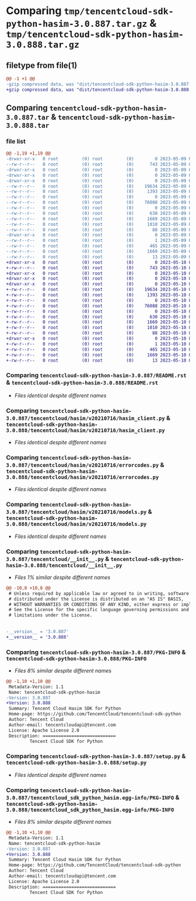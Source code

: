 # Comparing `tmp/tencentcloud-sdk-python-hasim-3.0.887.tar.gz` & `tmp/tencentcloud-sdk-python-hasim-3.0.888.tar.gz`

## filetype from file(1)

```diff
@@ -1 +1 @@
-gzip compressed data, was "dist/tencentcloud-sdk-python-hasim-3.0.887.tar", last modified: Tue May  9 03:02:12 2023, max compression
+gzip compressed data, was "dist/tencentcloud-sdk-python-hasim-3.0.888.tar", last modified: Wed May 10 02:16:30 2023, max compression
```

## Comparing `tencentcloud-sdk-python-hasim-3.0.887.tar` & `tencentcloud-sdk-python-hasim-3.0.888.tar`

### file list

```diff
@@ -1,19 +1,19 @@
-drwxr-xr-x   0 root         (0) root         (0)        0 2023-05-09 03:02:12.000000 tencentcloud-sdk-python-hasim-3.0.887/
--rw-r--r--   0 root         (0) root         (0)      743 2023-05-09 03:02:12.000000 tencentcloud-sdk-python-hasim-3.0.887/README.rst
-drwxr-xr-x   0 root         (0) root         (0)        0 2023-05-09 03:02:12.000000 tencentcloud-sdk-python-hasim-3.0.887/tencentcloud/
-drwxr-xr-x   0 root         (0) root         (0)        0 2023-05-09 03:02:12.000000 tencentcloud-sdk-python-hasim-3.0.887/tencentcloud/hasim/
-drwxr-xr-x   0 root         (0) root         (0)        0 2023-05-09 03:02:12.000000 tencentcloud-sdk-python-hasim-3.0.887/tencentcloud/hasim/v20210716/
--rw-r--r--   0 root         (0) root         (0)    19634 2023-05-09 03:02:12.000000 tencentcloud-sdk-python-hasim-3.0.887/tencentcloud/hasim/v20210716/hasim_client.py
--rw-r--r--   0 root         (0) root         (0)     1393 2023-05-09 03:02:12.000000 tencentcloud-sdk-python-hasim-3.0.887/tencentcloud/hasim/v20210716/errorcodes.py
--rw-r--r--   0 root         (0) root         (0)        0 2023-05-09 03:02:12.000000 tencentcloud-sdk-python-hasim-3.0.887/tencentcloud/hasim/v20210716/__init__.py
--rw-r--r--   0 root         (0) root         (0)    76088 2023-05-09 03:02:12.000000 tencentcloud-sdk-python-hasim-3.0.887/tencentcloud/hasim/v20210716/models.py
--rw-r--r--   0 root         (0) root         (0)        0 2023-05-09 03:02:12.000000 tencentcloud-sdk-python-hasim-3.0.887/tencentcloud/hasim/__init__.py
--rw-r--r--   0 root         (0) root         (0)      630 2023-05-09 03:02:12.000000 tencentcloud-sdk-python-hasim-3.0.887/tencentcloud/__init__.py
--rw-r--r--   0 root         (0) root         (0)     1669 2023-05-09 03:02:12.000000 tencentcloud-sdk-python-hasim-3.0.887/PKG-INFO
--rw-r--r--   0 root         (0) root         (0)     1010 2023-05-09 03:02:12.000000 tencentcloud-sdk-python-hasim-3.0.887/setup.py
--rw-r--r--   0 root         (0) root         (0)       88 2023-05-09 03:02:12.000000 tencentcloud-sdk-python-hasim-3.0.887/setup.cfg
-drwxr-xr-x   0 root         (0) root         (0)        0 2023-05-09 03:02:12.000000 tencentcloud-sdk-python-hasim-3.0.887/tencentcloud_sdk_python_hasim.egg-info/
--rw-r--r--   0 root         (0) root         (0)        1 2023-05-09 03:02:12.000000 tencentcloud-sdk-python-hasim-3.0.887/tencentcloud_sdk_python_hasim.egg-info/dependency_links.txt
--rw-r--r--   0 root         (0) root         (0)      465 2023-05-09 03:02:12.000000 tencentcloud-sdk-python-hasim-3.0.887/tencentcloud_sdk_python_hasim.egg-info/SOURCES.txt
--rw-r--r--   0 root         (0) root         (0)     1669 2023-05-09 03:02:12.000000 tencentcloud-sdk-python-hasim-3.0.887/tencentcloud_sdk_python_hasim.egg-info/PKG-INFO
--rw-r--r--   0 root         (0) root         (0)       13 2023-05-09 03:02:12.000000 tencentcloud-sdk-python-hasim-3.0.887/tencentcloud_sdk_python_hasim.egg-info/top_level.txt
+drwxr-xr-x   0 root         (0) root         (0)        0 2023-05-10 02:16:30.000000 tencentcloud-sdk-python-hasim-3.0.888/
+-rw-r--r--   0 root         (0) root         (0)      743 2023-05-10 02:16:30.000000 tencentcloud-sdk-python-hasim-3.0.888/README.rst
+drwxr-xr-x   0 root         (0) root         (0)        0 2023-05-10 02:16:30.000000 tencentcloud-sdk-python-hasim-3.0.888/tencentcloud/
+drwxr-xr-x   0 root         (0) root         (0)        0 2023-05-10 02:16:30.000000 tencentcloud-sdk-python-hasim-3.0.888/tencentcloud/hasim/
+drwxr-xr-x   0 root         (0) root         (0)        0 2023-05-10 02:16:30.000000 tencentcloud-sdk-python-hasim-3.0.888/tencentcloud/hasim/v20210716/
+-rw-r--r--   0 root         (0) root         (0)    19634 2023-05-10 02:16:30.000000 tencentcloud-sdk-python-hasim-3.0.888/tencentcloud/hasim/v20210716/hasim_client.py
+-rw-r--r--   0 root         (0) root         (0)     1393 2023-05-10 02:16:30.000000 tencentcloud-sdk-python-hasim-3.0.888/tencentcloud/hasim/v20210716/errorcodes.py
+-rw-r--r--   0 root         (0) root         (0)        0 2023-05-10 02:16:30.000000 tencentcloud-sdk-python-hasim-3.0.888/tencentcloud/hasim/v20210716/__init__.py
+-rw-r--r--   0 root         (0) root         (0)    76088 2023-05-10 02:16:30.000000 tencentcloud-sdk-python-hasim-3.0.888/tencentcloud/hasim/v20210716/models.py
+-rw-r--r--   0 root         (0) root         (0)        0 2023-05-10 02:16:30.000000 tencentcloud-sdk-python-hasim-3.0.888/tencentcloud/hasim/__init__.py
+-rw-r--r--   0 root         (0) root         (0)      630 2023-05-10 02:16:30.000000 tencentcloud-sdk-python-hasim-3.0.888/tencentcloud/__init__.py
+-rw-r--r--   0 root         (0) root         (0)     1669 2023-05-10 02:16:30.000000 tencentcloud-sdk-python-hasim-3.0.888/PKG-INFO
+-rw-r--r--   0 root         (0) root         (0)     1010 2023-05-10 02:16:30.000000 tencentcloud-sdk-python-hasim-3.0.888/setup.py
+-rw-r--r--   0 root         (0) root         (0)       88 2023-05-10 02:16:30.000000 tencentcloud-sdk-python-hasim-3.0.888/setup.cfg
+drwxr-xr-x   0 root         (0) root         (0)        0 2023-05-10 02:16:30.000000 tencentcloud-sdk-python-hasim-3.0.888/tencentcloud_sdk_python_hasim.egg-info/
+-rw-r--r--   0 root         (0) root         (0)        1 2023-05-10 02:16:30.000000 tencentcloud-sdk-python-hasim-3.0.888/tencentcloud_sdk_python_hasim.egg-info/dependency_links.txt
+-rw-r--r--   0 root         (0) root         (0)      465 2023-05-10 02:16:30.000000 tencentcloud-sdk-python-hasim-3.0.888/tencentcloud_sdk_python_hasim.egg-info/SOURCES.txt
+-rw-r--r--   0 root         (0) root         (0)     1669 2023-05-10 02:16:30.000000 tencentcloud-sdk-python-hasim-3.0.888/tencentcloud_sdk_python_hasim.egg-info/PKG-INFO
+-rw-r--r--   0 root         (0) root         (0)       13 2023-05-10 02:16:30.000000 tencentcloud-sdk-python-hasim-3.0.888/tencentcloud_sdk_python_hasim.egg-info/top_level.txt
```

### Comparing `tencentcloud-sdk-python-hasim-3.0.887/README.rst` & `tencentcloud-sdk-python-hasim-3.0.888/README.rst`

 * *Files identical despite different names*

### Comparing `tencentcloud-sdk-python-hasim-3.0.887/tencentcloud/hasim/v20210716/hasim_client.py` & `tencentcloud-sdk-python-hasim-3.0.888/tencentcloud/hasim/v20210716/hasim_client.py`

 * *Files identical despite different names*

### Comparing `tencentcloud-sdk-python-hasim-3.0.887/tencentcloud/hasim/v20210716/errorcodes.py` & `tencentcloud-sdk-python-hasim-3.0.888/tencentcloud/hasim/v20210716/errorcodes.py`

 * *Files identical despite different names*

### Comparing `tencentcloud-sdk-python-hasim-3.0.887/tencentcloud/hasim/v20210716/models.py` & `tencentcloud-sdk-python-hasim-3.0.888/tencentcloud/hasim/v20210716/models.py`

 * *Files identical despite different names*

### Comparing `tencentcloud-sdk-python-hasim-3.0.887/tencentcloud/__init__.py` & `tencentcloud-sdk-python-hasim-3.0.888/tencentcloud/__init__.py`

 * *Files 1% similar despite different names*

```diff
@@ -10,8 +10,8 @@
 # Unless required by applicable law or agreed to in writing, software
 # distributed under the License is distributed on an "AS IS" BASIS,
 # WITHOUT WARRANTIES OR CONDITIONS OF ANY KIND, either express or implied.
 # See the License for the specific language governing permissions and
 # limitations under the License.
 
 
-__version__ = '3.0.887'
+__version__ = '3.0.888'
```

### Comparing `tencentcloud-sdk-python-hasim-3.0.887/PKG-INFO` & `tencentcloud-sdk-python-hasim-3.0.888/PKG-INFO`

 * *Files 8% similar despite different names*

```diff
@@ -1,10 +1,10 @@
 Metadata-Version: 1.1
 Name: tencentcloud-sdk-python-hasim
-Version: 3.0.887
+Version: 3.0.888
 Summary: Tencent Cloud Hasim SDK for Python
 Home-page: https://github.com/TencentCloud/tencentcloud-sdk-python
 Author: Tencent Cloud
 Author-email: tencentcloudapi@tencent.com
 License: Apache License 2.0
 Description: ============================
         Tencent Cloud SDK for Python
```

### Comparing `tencentcloud-sdk-python-hasim-3.0.887/setup.py` & `tencentcloud-sdk-python-hasim-3.0.888/setup.py`

 * *Files identical despite different names*

### Comparing `tencentcloud-sdk-python-hasim-3.0.887/tencentcloud_sdk_python_hasim.egg-info/PKG-INFO` & `tencentcloud-sdk-python-hasim-3.0.888/tencentcloud_sdk_python_hasim.egg-info/PKG-INFO`

 * *Files 8% similar despite different names*

```diff
@@ -1,10 +1,10 @@
 Metadata-Version: 1.1
 Name: tencentcloud-sdk-python-hasim
-Version: 3.0.887
+Version: 3.0.888
 Summary: Tencent Cloud Hasim SDK for Python
 Home-page: https://github.com/TencentCloud/tencentcloud-sdk-python
 Author: Tencent Cloud
 Author-email: tencentcloudapi@tencent.com
 License: Apache License 2.0
 Description: ============================
         Tencent Cloud SDK for Python
```

